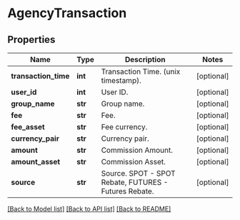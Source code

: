 # AgencyTransaction

## Properties
Name | Type | Description | Notes
------------ | ------------- | ------------- | -------------
**transaction_time** | **int** | Transaction Time. (unix timestamp). | [optional] 
**user_id** | **int** | User ID. | [optional] 
**group_name** | **str** | Group name. | [optional] 
**fee** | **str** | Fee. | [optional] 
**fee_asset** | **str** | Fee currency. | [optional] 
**currency_pair** | **str** | Currency pair. | [optional] 
**amount** | **str** | Commission Amount. | [optional] 
**amount_asset** | **str** | Commission Asset. | [optional] 
**source** | **str** | Source. SPOT - SPOT Rebate, FUTURES - Futures Rebate. | [optional] 

[[Back to Model list]](../README.md#documentation-for-models) [[Back to API list]](../README.md#documentation-for-api-endpoints) [[Back to README]](../README.md)


